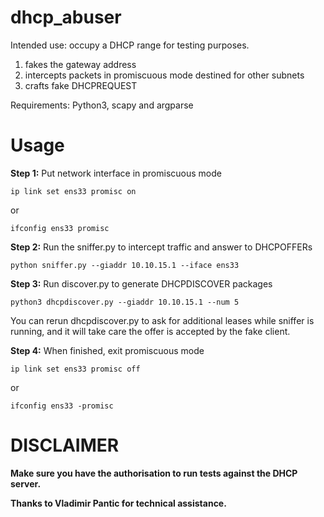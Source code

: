 # dhcp_abuser

Intended use: occupy a DHCP range for testing purposes.

1) fakes the gateway address
2) intercepts packets in promiscuous mode destined for other subnets
3) crafts fake DHCPREQUEST

Requirements: Python3, scapy and argparse 

# Usage 

**Step 1:** Put network interface in promiscuous mode

`ip link set ens33 promisc on`

or

`ifconfig ens33 promisc`


**Step 2:** Run the sniffer.py to intercept traffic and answer to DHCPOFFERs

`python sniffer.py --giaddr 10.10.15.1 --iface ens33`


**Step 3:** Run discover.py to generate DHCPDISCOVER packages

`python3 dhcpdiscover.py --giaddr 10.10.15.1 --num 5`

You can rerun dhcpdiscover.py to ask for additional leases while sniffer is running, and it will take care the offer is accepted by the fake client. 


**Step 4:** When finished, exit promiscuous mode

`ip link set ens33 promisc off`

or

`ifconfig ens33 -promisc`


# DISCLAIMER 

**Make sure you have the authorisation to run tests against the DHCP server.**


**Thanks to Vladimir Pantic for technical assistance.**
